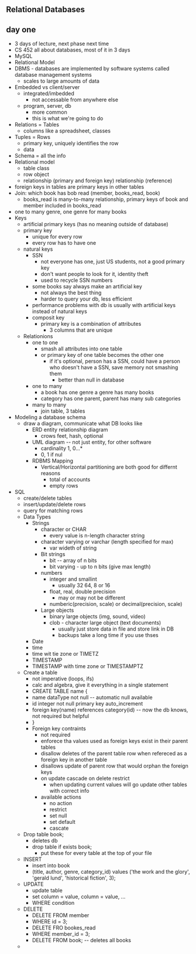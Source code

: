 ## Relational Databases
## day one
- 3 days of lecture, next phase next time
- CS 452 all about databases, most of it in 3 days
- MySQL
- Relational Model
- DBMS - databases are implemented by software systems called database management systems
  - scales to large amounts of data
- Embedded vs client/server
  - integrated/imbedded
    - not accessable from anywhere else
  - program, server, db
    - more common
    - this is what we're going to do
- Relations = Tables
  - columns like a spreadsheet, classes
- Tuples = Rows
  - primary key, uniquely identifies the row
  - data
- Schema = all the info
- Relational model
  - table class
  - row object
  - relationship (primary and foreign key) relationship (reference)
- foreign keys in tables are primary keys in other tables
- Join: which book has bob read (member, books_read, book)
  - books_read is many-to-many relationship, primary keys of book and member included in books_read
- one to many genre, one genre for many books
- Keys
  - artificial primary keys (has no meaning outside of database)
  - primary key
    - unique for every row
    - every row has to have one
  - natural keys
    - SSN
      - not everyone has one, just US students, not a good primary key
      - don't want people to look for it, identity theft
      - used to recycle SSN numbers
    - some books say always make an artificial key
      - not always the best thing
      - harder to query your db, less efficient
    - performance problems with db is usually with artificial keys instead of natural keys
    - composit key
      - primary key is a combination of attributes
        - 3 columns that are unique
  - Relationions
    - one to one
      - smash all attributes into one table
      - or primary key of one table becomes the other one
        - if it's optional, person has a SSN, could have a person who doesn't have a SSN, save memory not smashing them
          - better than null in database
    - one to many
      - a book has one genre a genre has many books
      - category has one parent, parent has many sub categories
    - many to many
      - join table, 3 tables
- Modeling a database schema
  - draw a diagram, communicate what DB looks like
    - ERD entity relationship diagram
      - crows feet, hash, optional
    - UML diagram -- not just entity, for other software
      - cardinality 1, 0...*
      - 0, 1 if nul
    - RDBMS Mapping
      - Vertical/Horizontal partitioning are both good for differnt reasons
        - total of accounts
        - empty rows
- SQL
  - create/delete tables
  - insert/update/delete rows
  - query for matching rows
  - Data Types
    - Strings
      - character or CHAR
        - every value is n-length character string
      - character varying or varchar (length specified for max)
        - var wideth of string
      - Bit strings
        - bit -- array of n bits
        - bit varying - up to n bits (give max length)
      - numbers
        - integer and smallint
          - usually 32 64, 8 or 16
        - float, real, double precision
          - may or may not be different
        - numberic(precision, scale) or decimal(precision, scale)
      - Large objects
        - binary large objects (img, sound, video)
        - clob - character large object (text documents)
          - usually just store data in file and store link in DB
          - backups take a long time if you use thses
    - Date
    - time
    - time wit tie zone or TIMETZ
    - TIMESTAMP
    - TIMESTAMP with time zone or TIMESTAMPTZ
  - Create a table
    - not imperative (loops, ifs)
    - calc and algebra, give it everything in a single statement
    - CREATE TABLE name {
    - name dataType not null -- automatic null available 
    - id integer not null primary key auto_increment
    - foreign key(name) references category(id) -- now the db knows, not required but helpful
    - }
    - Foreign key contraints
      - not required
      - enforece tha values used as foreign keys exist in their parent tables
      - disallow deletes of the parent table row when refereced as a foreign key in another table
      - disallows update of parent row that would orphan the foreign keys
      - on update cascade on delete restrict
        - when updating current values will go update other tables with correct info
      - available actions
        - no action
        - restrict 
        - set null
        - set default
        - cascate
  - Drop table book;
    - deletes db
    - drop table if exists book;
      - put these for every table at the top of your file
  - INSERT
    - insert into book
    - (title, author, genre, category_id) values ('the work and the glory', 'gerald lund', 'historical fiction', 3);
  - UPDATE
    - update table
    - set column = value, column = value, ...
    - WHERE condition
  - DELETE
    - DELETE FROM member
    - WHERE id = 3;
    - DELETE FRO bookes_read
    - WHERE member_id = 3;
    - DELETE FROM book; -- deletes all books
  - 